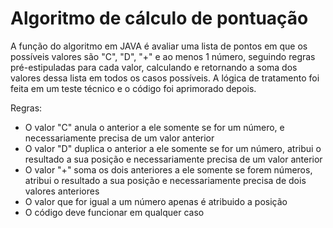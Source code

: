 # Algoritmo de cálculo de pontuação

A função do algoritmo em JAVA é avaliar uma lista de pontos em que os possíveis valores são "C", "D", "+" e ao menos 1 número, seguindo regras pré-estipuladas para cada valor, calculando e retornando a soma dos valores dessa lista em todos os casos possíveis. A lógica de tratamento foi feita em um teste técnico e o código foi aprimorado depois.

Regras:

- O valor "C" anula o anterior a ele somente se for um número, e necessariamente precisa de um valor anterior
- O valor "D" duplica o anterior a ele somente se for um número, atribui o resultado a sua posição e necessariamente precisa de um valor anterior
- O valor "+" soma os dois anteriores a ele somente se forem números, atribui o resultado a sua posição e necessariamente precisa de dois valores anteriores
- O valor que for igual a um número apenas é atribuido a posição
- O código deve funcionar em qualquer caso
